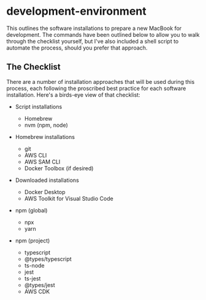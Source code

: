 # development-environment
This outlines the software installations to prepare a new MacBook for development. The commands have been outlined below to allow you to walk through the checklist yourself, but I've also included a shell script to automate the process, should you prefer that approach.

## The Checklist
There are a number of installation approaches that will be used during this process, each following the proscribed best practice for each software installation. Here's a birds-eye view of that checklist:

* Script installations
  * Homebrew
  * nvm (npm, node)

* Homebrew installations
  * git
  * AWS CLI
  * AWS SAM CLI
  * Docker Toolbox (if desired)

* Downloaded installations
  * Docker Desktop
  * AWS Toolkit for Visual Studio Code

* npm (global)
  * npx
  * yarn

* npm (project)
  * typescript
  * @types/typescript
  * ts-node
  * jest
  * ts-jest
  * @types/jest
  * AWS CDK
